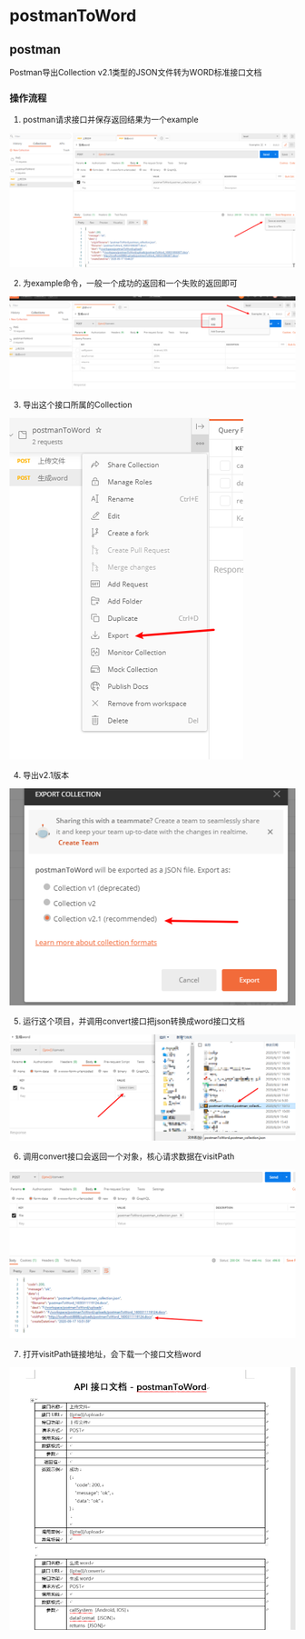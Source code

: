 # postmanToWord

## postman
Postman导出Collection v2.1类型的JSON文件转为WORD标准接口文档

### 操作流程
1. postman请求接口并保存返回结果为一个example

![Image text](./guide/postman/1.png)

2. 为example命令，一般一个成功的返回和一个失败的返回即可

![Image text](./guide/postman/2.png)

3. 导出这个接口所属的Collection

![Image text](./guide/postman/3.png)

4. 导出v2.1版本

![Image text](./guide/postman/4.png)

5. 运行这个项目，并调用convert接口把json转换成word接口文档

![Image text](./guide/postman/5.png)

6. 调用convert接口会返回一个对象，核心请求数据在visitPath

![Image text](./guide/postman/6.png)

7. 打开visitPath链接地址，会下载一个接口文档word

![Image text](./guide/postman/7.png)
